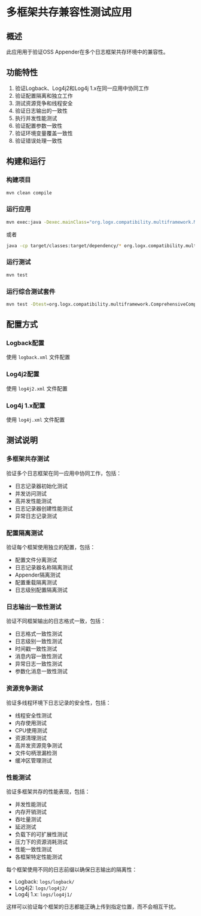 # 多框架共存兼容性测试应用

## 概述
此应用用于验证OSS Appender在多个日志框架共存环境中的兼容性。

## 功能特性
1. 验证Logback、Log4j2和Log4j 1.x在同一应用中协同工作
2. 验证配置隔离和独立工作
3. 测试资源竞争和线程安全
4. 验证日志输出的一致性
5. 执行并发性能测试
6. 验证配置参数一致性
7. 验证环境变量覆盖一致性
8. 验证错误处理一致性

## 构建和运行

### 构建项目
```bash
mvn clean compile
```

### 运行应用
```bash
mvn exec:java -Dexec.mainClass="org.logx.compatibility.multiframework.MultiFrameworkCoexistenceTest"
```

或者
```bash
java -cp target/classes:target/dependency/* org.logx.compatibility.multiframework.MultiFrameworkCoexistenceTest
```

### 运行测试
```bash
mvn test
```

### 运行综合测试套件
```bash
mvn test -Dtest=org.logx.compatibility.multiframework.ComprehensiveCompatibilityTestSuite
```

## 配置方式

### Logback配置
使用 `logback.xml` 文件配置

### Log4j2配置
使用 `log4j2.xml` 文件配置

### Log4j 1.x配置
使用 `log4j.xml` 文件配置

## 测试说明

### 多框架共存测试
验证多个日志框架在同一应用中协同工作，包括：
- 日志记录器初始化测试
- 并发访问测试
- 高并发性能测试
- 日志记录器创建性能测试
- 异常日志记录测试

### 配置隔离测试
验证每个框架使用独立的配置，包括：
- 配置文件分离测试
- 日志记录器名称隔离测试
- Appender隔离测试
- 配置重载隔离测试
- 日志级别配置隔离测试

### 日志输出一致性测试
验证不同框架输出的日志格式一致，包括：
- 日志格式一致性测试
- 日志级别一致性测试
- 时间戳一致性测试
- 消息内容一致性测试
- 异常日志一致性测试
- 参数化消息一致性测试

### 资源竞争测试
验证多线程环境下日志记录的安全性，包括：
- 线程安全性测试
- 内存使用测试
- CPU使用测试
- 资源清理测试
- 高并发资源竞争测试
- 文件句柄泄漏检测
- 缓冲区管理测试

### 性能测试
验证多框架共存的性能表现，包括：
- 并发性能测试
- 内存开销测试
- 吞吐量测试
- 延迟测试
- 负载下的可扩展性测试
- 压力下的资源消耗测试
- 性能一致性测试
- 各框架特定性能测试

每个框架使用不同的日志前缀以确保日志输出的隔离性：
- Logback: `logs/logback/`
- Log4j2: `logs/log4j2/`
- Log4j 1.x: `logs/log4j1/`

这样可以验证每个框架的日志都能正确上传到指定位置，而不会相互干扰。